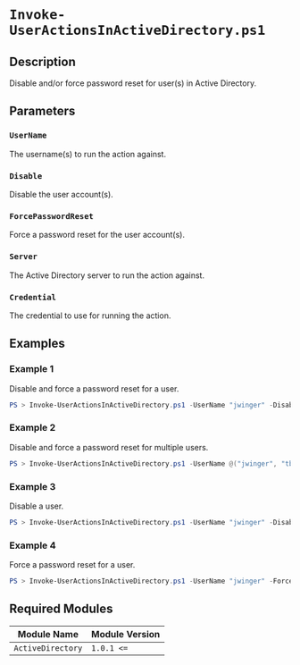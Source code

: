 # `Invoke-UserActionsInActiveDirectory.ps1`

## Description

Disable and/or force password reset for user(s) in Active Directory.

## Parameters

### `UserName`

The username(s) to run the action against.

### `Disable`

Disable the user account(s).

### `ForcePasswordReset`

Force a password reset for the user account(s).

### `Server`

The Active Directory server to run the action against.

### `Credential`

The credential to use for running the action.

## Examples

### Example 1

Disable and force a password reset for a user.

```powershell
PS > Invoke-UserActionsInActiveDirectory.ps1 -UserName "jwinger" -Disable -ForcePasswordReset
```

### Example 2

Disable and force a password reset for multiple users.

```powershell
PS > Invoke-UserActionsInActiveDirectory.ps1 -UserName @("jwinger", "tbarnes") -Disable -ForcePasswordReset
```

### Example 3

Disable a user.

```powershell
PS > Invoke-UserActionsInActiveDirectory.ps1 -UserName "jwinger" -Disable
```

### Example 4

Force a password reset for a user.

```powershell
PS > Invoke-UserActionsInActiveDirectory.ps1 -UserName "jwinger" -ForcePasswordReset
```

## Required Modules

| Module Name | Module Version |
| --- | --- |
| `ActiveDirectory` | `1.0.1 <=` |


